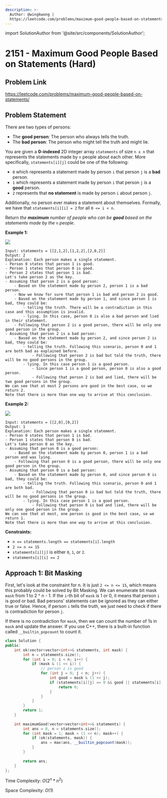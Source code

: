 ```yaml
---
description: >-
  Author: @wingkwong |
  https://leetcode.com/problems/maximum-good-people-based-on-statements/
---
```


import SolutionAuthor from '@site/src/components/SolutionAuthor';

# 2151 - Maximum Good People Based on Statements (Hard)

## Problem Link

https://leetcode.com/problems/maximum-good-people-based-on-statements/

## Problem Statement

There are two types of persons:

* The **good person**: The person who always tells the truth.
* The **bad person**: The person who might tell the truth and might lie.

You are given a **0-indexed** 2D integer array `statements` of size `n x n` that represents the statements made by `n` people about each other. More specifically, `statements[i][j]` could be one of the following:

* `0` which represents a statement made by person `i` that person `j` is a **bad** person.
* `1` which represents a statement made by person `i` that person `j` is a **good** person.
* `2` represents that **no statement** is made by person `i` about person `j`.

Additionally, no person ever makes a statement about themselves. Formally, we have that `statements[i][i] = 2` for all `0 <= i < n`.

Return _the **maximum** number of people who can be **good** based on the statements made by the_ `n` _people_.

**Example 1:**

![](https://assets.leetcode.com/uploads/2022/01/15/logic1.jpg)

```
Input: statements = [[2,1,2],[1,2,2],[2,0,2]]
Output: 2
Explanation: Each person makes a single statement.
- Person 0 states that person 1 is good.
- Person 1 states that person 0 is good.
- Person 2 states that person 1 is bad.
Let's take person 2 as the key.
- Assuming that person 2 is a good person:
    - Based on the statement made by person 2, person 1 is a bad person.
    - Now we know for sure that person 1 is bad and person 2 is good.
    - Based on the statement made by person 1, and since person 1 is bad, they could be:
        - telling the truth. There will be a contradiction in this case and this assumption is invalid.
        - lying. In this case, person 0 is also a bad person and lied in their statement.
    - Following that person 2 is a good person, there will be only one good person in the group.
- Assuming that person 2 is a bad person:
    - Based on the statement made by person 2, and since person 2 is bad, they could be:
        - telling the truth. Following this scenario, person 0 and 1 are both bad as explained before.
            - Following that person 2 is bad but told the truth, there will be no good persons in the group.
        - lying. In this case person 1 is a good person.
            - Since person 1 is a good person, person 0 is also a good person.
            - Following that person 2 is bad and lied, there will be two good persons in the group.
We can see that at most 2 persons are good in the best case, so we return 2.
Note that there is more than one way to arrive at this conclusion.
```

**Example 2:**

![](https://assets.leetcode.com/uploads/2022/01/15/logic2.jpg)

```
Input: statements = [[2,0],[0,2]]
Output: 1
Explanation: Each person makes a single statement.
- Person 0 states that person 1 is bad.
- Person 1 states that person 0 is bad.
Let's take person 0 as the key.
- Assuming that person 0 is a good person:
    - Based on the statement made by person 0, person 1 is a bad person and was lying.
    - Following that person 0 is a good person, there will be only one good person in the group.
- Assuming that person 0 is a bad person:
    - Based on the statement made by person 0, and since person 0 is bad, they could be:
        - telling the truth. Following this scenario, person 0 and 1 are both bad.
            - Following that person 0 is bad but told the truth, there will be no good persons in the group.
        - lying. In this case person 1 is a good person.
            - Following that person 0 is bad and lied, there will be only one good person in the group.
We can see that at most, one person is good in the best case, so we return 1.
Note that there is more than one way to arrive at this conclusion.
```

**Constraints:**

* `n == statements.length == statements[i].length`
* `2 <= n <= 15`
* `statements[i][j]` is either `0`, `1`, or `2`.
* `statements[i][i] == 2`

## Approach 1: Bit Masking

First, let's look at the constraint for n. It is just `2 <= n <= 15`, which means this probably could be solved by Bit Masking. We can enumerate bit mask `mask` from 1 to  2 ^ n - 1.  If the `i`-th bit of `mask` is 1 or 0, it means that person `i` is good or bad. Bad persons' statements can be ignored as they can either true or false. Hence, if person `i` tells the truth, we just need to check if there is contradiction for person `j`.

If there is no contradiction for `mask`, then we can count the number of 1s in `mask` and update the answer. If you use C++, there is a built-in function called `__builtin_popcount` to count it.

<SolutionAuthor name="@wingkwong"/>

```cpp
class Solution {
public:
    int ok(vector<vector<int>>& statements, int mask) {
        int n = statements.size();
        for (int i = 0; i < n; i++) {
            if (mask & (1 << i)) {
                // person i is good
                for (int j = 0; j < n; j++) {
                    int good = mask & (1 << j);
                    if (statements[i][j] == 0 && good || statements[i][j] == 1 && !good) {
                        return 0;
                    }
                }    
            }
        }
        return 1;
    }
    
    int maximumGood(vector<vector<int>>& statements) {
        int ans = 0, n = statements.size();
        for (int mask = 1; mask < (1 << n); mask++) {
            if (ok(statements, mask)) {
                ans = max(ans, __builtin_popcount(mask));
            }
        }
    
        return ans;
    }
};
```

Time Complexity: $O(2 ^ n * n ^ 2)$

Space Complexity: $O(1)$

